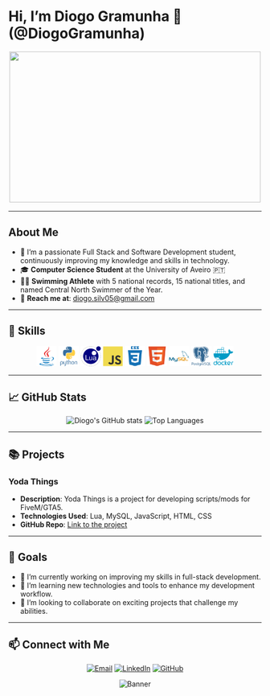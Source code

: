 # Hi, I’m Diogo Gramunha 🙂 (@DiogoGramunha)

<div align="center">
  <img src="https://camo.githubusercontent.com/3d43add4d4bf45bf53baf2354be2b4fcb731e5c7c1984399c775858f80000d1c/68747470733a2f2f7777772e696968676c6f62616c2e636f6d2f77702d636f6e74656e742f75706c6f6164732f323031392f30322f64637361642d312e676966" height="300" width="500"/>
</div>

<!--
---

<div align="center">

[![Email](https://img.shields.io/badge/-Email-D14836?style=flat-square&logo=Gmail&logoColor=white)](mailto:diogo.silv05@gmail.com)
[![LinkedIn](https://img.shields.io/badge/-LinkedIn-0077B5?style=flat-square&logo=LinkedIn&logoColor=white)](https://www.linkedin.com/in/your-linkedin-profile/)
[![GitHub](https://img.shields.io/github/followers/DiogoGramunha?label=Follow&style=social)](https://github.com/DiogoGramunha)

</div> -->

---

## About Me

- 🌱 I’m a passionate Full Stack and Software Development student, continuously improving my knowledge and skills in technology.
- 🎓 **Computer Science Student** at the University of Aveiro 🇵🇹 
- 🏊‍♂️ **Swimming Athlete** with 5 national records, 15 national titles, and named Central North Swimmer of the Year.
- 💬 **Reach me at**: [diogo.silv05@gmail.com](mailto:diogo.silv05@gmail.com)

---

## 🚀 Skills

<div align="center">
  <img src="https://github.com/devicons/devicon/blob/master/icons/java/java-original.svg" title="Java" alt="Java" width="40" height="40"/> 
  <img src="https://github.com/devicons/devicon/blob/master/icons/python/python-original-wordmark.svg" title="Python" alt="Python" width="40" height="40"/>
  <img src="https://github.com/devicons/devicon/blob/master/icons/lua/lua-original.svg" title="Lua" alt="Lua" width="40" height="40"/>
  <img src="https://github.com/devicons/devicon/blob/master/icons/javascript/javascript-original.svg" title="JavaScript" alt="JavaScript" width="40" height="40"/> 
  <img src="https://github.com/devicons/devicon/blob/master/icons/css3/css3-plain-wordmark.svg" title="CSS3" alt="CSS" width="40" height="40"/> 
  <img src="https://github.com/devicons/devicon/blob/master/icons/html5/html5-original.svg" title="HTML5" alt="HTML" width="40" height="40"/> 
  <img src="https://github.com/devicons/devicon/blob/master/icons/mysql/mysql-original-wordmark.svg" title="MySQL" alt="MySQL" width="40" height="40"/>
  <img src="https://github.com/devicons/devicon/blob/master/icons/postgresql/postgresql-plain-wordmark.svg" title="PostegreSQL" alt="PgAdmin" widht="40" height="40"/>
  <img src="https://github.com/devicons/devicon/blob/master/icons/docker/docker-plain-wordmark.svg" title="Docker" alt="Docker" widht="40" height="40"/>
</div>

---

## 📈 GitHub Stats

<div align="center">
  <img src="https://github-readme-stats.vercel.app/api?username=DiogoGramunha&show_icons=true&theme=github_dark" alt="Diogo's GitHub stats" width="45%"/>
  <img src="https://github-readme-stats.vercel.app/api/top-langs/?username=DiogoGramunha&theme=github_dark&layout=compact" alt="Top Languages" width="30%"/>
</div>

---

## 📚 Projects

### Yoda Things
- **Description**: Yoda Things is a project for developing scripts/mods for FiveM/GTA5.
- **Technologies Used**: Lua, MySQL, JavaScript, HTML, CSS
- **GitHub Repo**: [Link to the project](https://github.com/stars/DiogoGramunha/lists/yoda-things)

<!--
### Project 2
- **Description**: Brief description of what this project is about.
- **Technologies Used**: JavaScript, HTML, CSS
- **GitHub Repo**: [Link to the project](https://github.com/DiogoGramunha/project2)

### Project 3
- **Description**: Brief description of what this project is about.
- **Technologies Used**: Lua, MySQL
- **GitHub Repo**: [Link to the project](https://github.com/DiogoGramunha/project3)
-->
---

## 🎯 Goals

- 🔭 I’m currently working on improving my skills in full-stack development.
- 🌱 I’m learning new technologies and tools to enhance my development workflow.
- 👯 I’m looking to collaborate on exciting projects that challenge my abilities.

---

## 📫 Connect with Me

<p align="center">
  <a href="mailto:diogo.silv05@gmail.com"><img src="https://img.shields.io/badge/-Email-D14836?style=flat-square&logo=Gmail&logoColor=white" alt="Email"/></a>
  <a href="https://www.linkedin.com/in/diogo-gramunha-silva/"><img src="https://img.shields.io/badge/-LinkedIn-0077B5?style=flat-square&logo=LinkedIn&logoColor=white" alt="LinkedIn"/></a>
  <a href="https://github.com/DiogoGramunha"><img src="https://img.shields.io/github/followers/DiogoGramunha?label=Follow&style=social" alt="GitHub"/></a>
</p>

<div align="center">
  <img src="https://media.licdn.com/dms/image/D4E16AQHwS3X36HoQug/profile-displaybackgroundimage-shrink_350_1400/0/1698367756998?e=1724284800&v=beta&t=XoVAhNJTrasAH5ZX3ygPU66BOx56dotWAgGbVjvqGDo" alt="Banner" width="1000" height="100"/>
</div>

<!--
**DiogoGramunha/DiogoGramunha** is a ✨ _special_ ✨ repository because its `README.md` (this file) appears on your GitHub profile.

Here are some ideas to get you started:

- 🔭 I’m currently working on ...
- 🌱 I’m currently learning ...
- 👯 I’m looking to collaborate on ...
- 🤔 I’m looking for help with ...
- 💬 Ask me about ...
- 📫 How to reach me: ...
- 😄 Pronouns: ...
- ⚡ Fun fact: ...
-->
